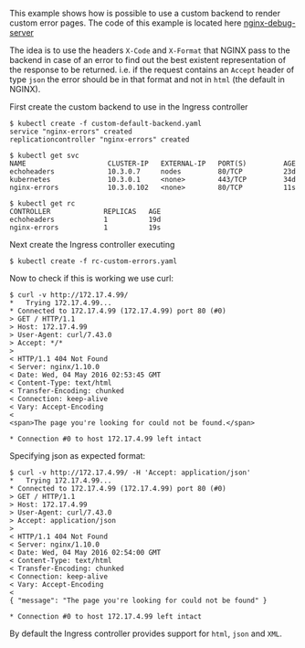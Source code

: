 This example shows how is possible to use a custom backend to render custom error pages. The code of this example is located here [nginx-debug-server](https://github.com/aledbf/contrib/tree/nginx-debug-server)


The idea is to use the headers `X-Code` and `X-Format` that NGINX pass to the backend in case of an error to find out the best existent representation of the response to be returned. i.e. if the request contains an `Accept` header of type `json` the error should be in that format and not in `html` (the default in NGINX).

First create the custom backend to use in the Ingress controller

```
$ kubectl create -f custom-default-backend.yaml
service "nginx-errors" created
replicationcontroller "nginx-errors" created
```

```
$ kubectl get svc
NAME                    CLUSTER-IP   EXTERNAL-IP   PORT(S)         AGE
echoheaders             10.3.0.7     nodes         80/TCP          23d
kubernetes              10.3.0.1     <none>        443/TCP         34d
nginx-errors            10.3.0.102   <none>        80/TCP          11s
```

```
$ kubectl get rc
CONTROLLER             REPLICAS   AGE
echoheaders            1          19d
nginx-errors           1          19s
```

Next create the Ingress controller executing
```
$ kubectl create -f rc-custom-errors.yaml
```

Now to check if this is working we use curl:

```
$ curl -v http://172.17.4.99/
*   Trying 172.17.4.99...
* Connected to 172.17.4.99 (172.17.4.99) port 80 (#0)
> GET / HTTP/1.1
> Host: 172.17.4.99
> User-Agent: curl/7.43.0
> Accept: */*
>
< HTTP/1.1 404 Not Found
< Server: nginx/1.10.0
< Date: Wed, 04 May 2016 02:53:45 GMT
< Content-Type: text/html
< Transfer-Encoding: chunked
< Connection: keep-alive
< Vary: Accept-Encoding
<
<span>The page you're looking for could not be found.</span>

* Connection #0 to host 172.17.4.99 left intact
```

Specifying json as expected format:

```
$ curl -v http://172.17.4.99/ -H 'Accept: application/json'
*   Trying 172.17.4.99...
* Connected to 172.17.4.99 (172.17.4.99) port 80 (#0)
> GET / HTTP/1.1
> Host: 172.17.4.99
> User-Agent: curl/7.43.0
> Accept: application/json
>
< HTTP/1.1 404 Not Found
< Server: nginx/1.10.0
< Date: Wed, 04 May 2016 02:54:00 GMT
< Content-Type: text/html
< Transfer-Encoding: chunked
< Connection: keep-alive
< Vary: Accept-Encoding
<
{ "message": "The page you're looking for could not be found" }

* Connection #0 to host 172.17.4.99 left intact
```

By default the Ingress controller provides support for `html`, `json` and `XML`.
